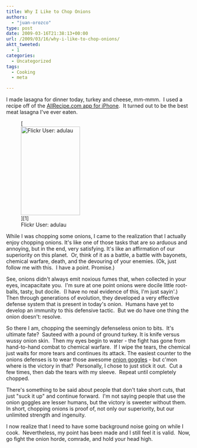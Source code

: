 ```yaml
---
title: Why I Like to Chop Onions
authors: 
  - "juan-orozco"
type: post
date: 2009-03-16T21:38:13+00:00
url: /2009/03/16/why-i-like-to-chop-onions/
aktt_tweeted:
  - 1
categories:
  - Uncategorized
tags:
  - Cooking
  - meta

---
```

I made lasagna for dinner today, turkey and cheese, mm-mmm.  I used a recipe off of the <a href="http://allrecipes.com/features/more/iphone.aspx" target="_blank" rel="noopener noreferrer">AllRecipe.com app for iPhone</a>.  It turned out to be the best meat lasagna I've ever eaten.

<figure style="width: 160px" class="wp-caption alignright">[<img title="Flickr Onion" src="https://i0.wp.com/farm4.static.flickr.com/3195/2990656711_a7a3860b5b_m.jpg?resize=160%2C240" alt="Flickr User: adulau" width="160" height="240" data-recalc-dims="1" />][1]<figcaption class="wp-caption-text">Flickr User: adulau</figcaption></figure>

While I was chopping some onions, I came to the realization that I actually enjoy chopping onions. It's like one of those tasks that are so arduous and annoying, but in the end, very satisfying. It's like an affirmation of our superiority on this planet.  Or, think of it as a battle, a battle with bayonets, chemical warfare, death, and the devouring of your enemies. (Ok, just follow me with this.  I have a point. Promise.)

See, onions didn't always emit noxious fumes that, when collected in your eyes, incapacitate you.  I'm sure at one point onions were docile little root-balls, tasty, but docile.  (I have no real evidence of this, I'm just sayin'.)  Then through generations of evolution, they developed a very effective defense system that is present in today's onion.  Humans have yet to develop an immunity to this defensive tactic.  But we do have one thing the onion doesn't: resolve.

So there I am, chopping the seemingly defenseless onion to bits.  It's ultimate fate?  Sauteed with a pound of ground turkey. It is knife versus wussy onion skin.  Then my eyes begin to water - the fight has gone from hand-to-hand combat to chemical warfare.  If I wipe the tears, the chemical just waits for more tears and continues its attack. The easiest counter to the onions defenses is to wear those awesome <a href="http://astore.amazon.com/guamaso-20/detail/B000H43IVC" target="_blank" rel="noopener noreferrer">onion goggles</a> - but c'mon where is the victory in that?  Personally, I chose to just stick it out.  Cut a few times, then dab the tears with my sleeve.  Repeat until completely chopped.

There's something to be said about people that don't take short cuts, that just "suck it up" and continue forward.  I'm not saying people that use the onion goggles are lesser humans, but the victory is sweeter without them.  In short, chopping onions is proof of, not only our superiority, but our unlimited strength and ingenuity.

I now realize that I need to have some background noise going on while I cook.  Nevertheless, my point has been made and I still feel it is valid.  Now, go fight the onion horde, comrade, and hold your head high.

 [1]: http://www.flickr.com/photos/adulau/2990656711/